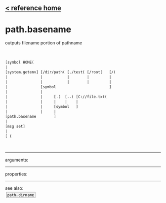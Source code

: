 [< reference home](ceammc_lib.html)
---

# path.basename


outputs filename portion of pathname

```


[symbol HOME(
|
[system.getenv] [/dir/path( [./test( [/root(   [/(
|               |           |        |         |
|               |           |        |         |
|               [symbol                        ]
|               |
|               |     [.(  [..( [C://file.txt(
|               |     |    |    |
|               |     [symbol   ]
|               |     |
[path.basename        ]
|
[msg set]
|
[ (

            
```

---
arguments:


---
properties:


---
see also:<br>
[![path.dirname](img/object_path.dirname.png)](path.dirname.html)
